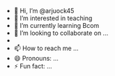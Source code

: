 - 👋 Hi, I’m @arjuock45
- 👀 I’m interested in teaching 
- 🌱 I’m currently learning Bcom
- 💞️ I’m looking to collaborate on ...
- 
- 📫 How to reach me ...
- 😄 Pronouns: ...
- ⚡ Fun fact: ...

<!---
arjuock45/arjuock45 is a ✨ special ✨ repository because its `README.md` (this file) appears on your GitHub profile.
You can click the Preview link to take a look at your changes.
--->
